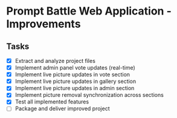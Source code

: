 # Prompt Battle Web Application - Improvements

## Tasks
- [x] Extract and analyze project files
- [x] Implement admin panel vote updates (real-time)
- [x] Implement live picture updates in vote section
- [x] Implement live picture updates in gallery section
- [x] Implement live picture updates in admin section
- [x] Implement picture removal synchronization across sections
- [x] Test all implemented features
- [ ] Package and deliver improved project
